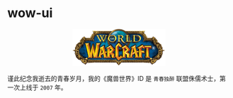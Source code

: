 # wow-ui

<div align="center">
  <img src="./wow.png">
</div>

谨此纪念我逝去的青春岁月，我的《魔兽世界》ID 是 `青春独醉` 联盟侏儒术士，第一次上线于 `2007` 年。
